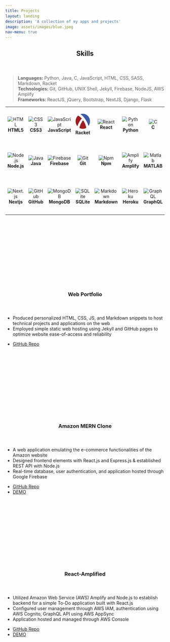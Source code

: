 ```yaml
---
title: Projects
layout: landing
description: 'A collection of my apps and projects'
image: assets/images/blue.jpeg
nav-menu: true
---
```


<!-- Main -->
<div id="main">

<!-- One -->
<section id="one">
	<div class="inner">
		<header class="major">
			<h2>Skills</h2>
		</header>
		<blockquote> 
		<b>Languages: </b> Python, Java, C, JavaScript, HTML, CSS, SASS, Markdown, Racket<br/>
		<b>Technologies: </b>Git, GitHub, UNIX Shell, Jekyll, Firebase, NodeJS, AWS Amplify<br/>
		<b>Frameworks: </b>ReactJS, jQuery, Bootstrap, NextJS, Django, Flask
		</blockquote>

<style>

  @media (max-width: 640px) {
    #tech {
      display: none;
    }
  }
</style>

<table id="tech">
  <tr>
    <td align="center" height="108" width="108">
      <img
        src="https://cdn.jsdelivr.net/gh/devicons/devicon/icons/html5/html5-plain.svg"
        width="48"
        height="48"
        alt="HTML"
      />
      <br /><strong>HTML5</strong>
    </td>
    <td align="center" height="108" width="108">
      <img
        src="https://cdn.jsdelivr.net/gh/devicons/devicon/icons/css3/css3-plain.svg"
        width="48"
        height="48"
        alt="CSS3"
      />
      <br /><strong>CSS3</strong>
    </td>
    <td align="center" height="108" width="108">
      <img
        src="https://cdn.jsdelivr.net/gh/devicons/devicon/icons/javascript/javascript-plain.svg"
        width="48"
        height="48"
        alt="JavaScript"
      />
      <br /><strong>JavaScript</strong>
    </td>
    <td align="center" height="108" width="108">
      <img
        src="assets/images/racketlogo.png"
        width="48"
        height="48"
        alt="TypeScript"
      />
      <br /><strong>Racket</strong>
    </td>
    <td align="center" height="108" width="108">
      <img
        src="https://cdn.jsdelivr.net/gh/devicons/devicon/icons/react/react-original.svg"
        width="48"
        height="48"
        alt="React"
      />
      <br /><strong>React</strong>
    </td>
    <td align="center" height="108" width="108">
      <img
        src="https://cdn.jsdelivr.net/gh/devicons/devicon/icons/python/python-original.svg"
        width="48"
        height="48"
        alt="Python"
      />
      <br /><strong>Python</strong>
    </td>
    <td align="center" height="108" width="108">
      <img
        src="https://cdn.jsdelivr.net/gh/devicons/devicon/icons/c/c-plain.svg"
        width="48"
        height="48"
        alt="C"
      />
      <br /><strong>C</strong>
    </td>

  </tr>
  <tr>
    <td align="center" height="108" width="108">
      <img
        src="https://cdn.jsdelivr.net/gh/devicons/devicon/icons/nodejs/nodejs-original.svg"
        width="48"
        height="48"
        alt="Node.js"
      />
      <br /><strong>Node.js</strong>
    </td>
    <td align="center" height="108" width="108">
      <img
        src="https://cdn.jsdelivr.net/gh/devicons/devicon/icons/java/java-original.svg"
        width="48"
        height="48"
        alt="Java"
      />
      <br /><strong>Java</strong>
    </td>
    <td align="center" height="108" width="108">
      <img
        src="https://cdn.jsdelivr.net/gh/devicons/devicon/icons/firebase/firebase-plain.svg"
        width="48"
        height="48"
        alt="Firebase"
      />
      <br /><strong>Firebase</strong>
    </td>
    <td align="center" height="108" width="108">
      <img
        src="https://cdn.jsdelivr.net/gh/devicons/devicon/icons/git/git-original.svg"
        width="48"
        height="48"
        alt="Git"
      />
      <br /><strong>Git</strong>
    </td>
    <td align="center" height="108" width="108">
      <img
        src="https://cdn.jsdelivr.net/gh/devicons/devicon/icons/npm/npm-original-wordmark.svg"
        width="48"
        height="48"
        alt="Npm"
      />
      <br /><strong>Npm</strong>
    </td>
    <td align="center" height="108" width="108">
      <img
        src="https://docs.amplify.aws/assets/logo-dark.svg"
        width="48"
        height="48"
        alt="Amplify"
      />
      <br /><strong>Amplify</strong>
    </td>
    <td align="center" height="108" width="108">
      <img
        src="https://cdn.jsdelivr.net/gh/devicons/devicon/icons/matlab/matlab-original.svg"
        width="48"
        height="48"
        alt="Matlab"
      />
      <br /><strong>MATLAB</strong>
    </td>
  </tr>

  <tr>
    <td align="center" height="108" width="108">
      <img
        src="https://cdn.jsdelivr.net/gh/devicons/devicon/icons/nextjs/nextjs-original.svg"
        width="48"
        height="48"
        alt="Next.js"
      />
      <br /><strong>Nextjs</strong>
    </td>
    <td align="center" height="108" width="108">
      <img
        src="https://cdn.jsdelivr.net/gh/devicons/devicon/icons/github/github-original.svg"
        width="48"
        height="48"
        alt="GitHub"
      />
      <br /><strong>GitHub</strong>
    </td>
    <td align="center" height="108" width="108">
      <img
        src="https://miro.medium.com/max/300/1*_HZPBJ2WejyvkBDJo1CUwg.png"
        width="48"
        height="48"
        alt="MongoDB"
      />
      <br /><strong>MongoDB</strong>
    </td>
    <td align="center" height="108" width="108">
      <img
        src="https://upload.wikimedia.org/wikipedia/commons/thumb/9/97/Sqlite-square-icon.svg/2048px-Sqlite-square-icon.svg.png"
        width="48"
        height="48"
        alt="SQLite"
      />
      <br /><strong>SQLite</strong>
    </td>
    <td align="center" height="108" width="108">
      <img
        src="https://cdn.jsdelivr.net/gh/devicons/devicon/icons/markdown/markdown-original.svg"
        width="48"
        height="48"
        alt="Markdown"
      />
      <br /><strong>Markdown</strong>
    </td>
    <td align="center" height="108" width="108">
      <img
        src="https://www.vectorlogo.zone/logos/heroku/heroku-icon.svg"
        width="48"
        height="48"
        alt="Heroku"
      />
      <br /><strong>Heroku</strong>
    </td>
    <td align="center" height="108" width="108">
      <img
        src="https://cdn.jsdelivr.net/gh/devicons/devicon/icons/graphql/graphql-plain.svg"
        width="48"
        height="48"
        alt="GraphQL"
      />
      <br /><strong>GraphQL</strong>
    </td>
  </tr>
</table>
	</div>
</section>

<!-- Two -->
<section id="two" class="spotlights">
  <section>
		<a class="image">
			<img src="{% link assets/images/JO.PNG%}" alt="" data-position="25% 25%" style="padding-left:100px; padding-bottom:100px; padding-top:100px; padding-right:100px;"/>
		</a>
		<div class="content">
			<div class="inner">
				<header class="major">
					<h3>Web Portfolio</h3>
				</header>
				<p>
					<ul>
						<li>Produced personalized HTML, CSS, JS, and Markdown snippets to host technical projects and applications on the web</li>
						<li>Employed simple static web hosting using Jekyll and GitHub pages to optimize website ease-of-access and reliability</li>
					</ul>
				</p>
				<ul class="actions">
					<li><a href="https://github.com/7ooyoungoh/7ooyoungoh.github.io" target="_blank" class="button">GitHub Repo</a></li>
				</ul>
			</div>
		</div>
	</section>
	<section>
		<a class="image">
			<img src="{% link assets/images/amazon.PNG %}" alt="" data-position="center center" style="padding-right: 100px; padding-bottom: 100px; padding-top:100px; padding-left:100px;"/>
		</a>
		<div class="content">
			<div class="inner">
				<header class="major">
					<h3>Amazon MERN Clone</h3>
				</header>
				<p>
					<ul>
						<li>A web application emulating the e-commerce functionalities of the Amazon website</li>
						<li>Designed frontend elements with React.js and Express.js & established REST API with Node.js</li>
						<li>Real-time database, user authentication, and application hosted through Google Firebase</li>
					</ul>
				</p>
				<ul class="actions">
					<li><a href="https://github.com/northwesternfintech" target="_blank" class="button">GitHub Repo</a></li>
					<li><a href="#" class="button special">DEMO</a></li>
				</ul>
			</div>
		</div>
	</section>
    <section>
		<a class="image">
			<img src="{% link assets/images/amplify.png %}" alt="" data-position="center center" style="padding-left: 100px; padding-right:100px; padding-top:100px; padding-bottom:100px;"/>
		</a>
		<div class="content">
			<div class="inner">
				<header class="major">
					<h3>React-Amplified</h3>
				</header>
				<p>
					<ul>
                        <li>Utilized Amazon Web Service (AWS) Amplify and Node.js to establish backend for a simple To-Do application built with React.js </li>
                        <li>Configured user management through AWS IAM, authentication using AWS Cognito, GraphQL API using AWS AppSync </li>
                        <li>Application hosted and managed through AWS Console</li>
					</ul>
				</p>
				<ul class="actions">
					<li><a href="https://github.com/7ooyoungoh/react-amplified" target="_blank" class="button">GitHub Repo</a></li>
					<li><a href="https://dev.d3n8r732j3xw7y.amplifyapp.com/" target="_blank" class="button special">DEMO</a></li>
				</ul>
			</div>
		</div>
	</section>
</section>




</div>

<style>
	#one {
		/* background-image: url("../assets/images/banner.jpg"); */
	}
</style>
